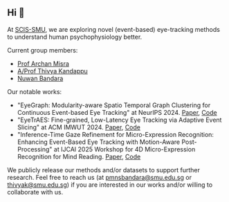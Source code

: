 ## Hi 👋

At [SCIS-SMU](https://computing.smu.edu.sg/), we are exploring novel (event-based) eye-tracking methods to understand human psychophysiology better.

Current group members:
* [Prof Archan Misra](https://sites.google.com/view/archan-misra)
* [A/Prof Thivya Kandappu](https://www.thivyak.info/)
* [Nuwan Bandara](https://www.nuwanbandara.com/) 

Our notable works:
* "EyeGraph: Modularity-aware Spatio Temporal Graph Clustering for Continuous Event-based Eye Tracking" at NeurIPS 2024. [Paper](https://openreview.net/pdf?id=YxuuzyplFZ), [Code](https://github.com/eye-tracking-for-physiological-sensing/eyegraph)
* "EyeTrAES: Fine-grained, Low-Latency Eye Tracking via Adaptive Event Slicing" at ACM IMWUT 2024. [Paper](https://arxiv.org/abs/2409.18813), [Code](https://github.com/arghasen10/EyeTrAES)
* "Inference-Time Gaze Refinement for Micro-Expression Recognition: Enhancing Event-Based Eye Tracking with Motion-Aware Post-Processing" at IJCAI 2025 Workshop for 4D Micro-Expression Recognition for Mind Reading. [Paper](https://arxiv.org/abs/2506.12524), [Code](https://github.com/eye-tracking-for-physiological-sensing/EyeLoRiN)

We publicly release our methods and/or datasets to support further research. Feel free to reach us (at pmnsbandara@smu.edu.sg or thivyak@smu.edu.sg) if you are interested in our works and/or willing to collaborate with us.

<!--

**Here are some ideas to get you started:**

🙋‍♀️ A short introduction - what is your organization all about?
🌈 Contribution guidelines - how can the community get involved?
👩‍💻 Useful resources - where can the community find your docs? Is there anything else the community should know?
🍿 Fun facts - what does your team eat for breakfast?
🧙 Remember, you can do mighty things with the power of [Markdown](https://docs.github.com/github/writing-on-github/getting-started-with-writing-and-formatting-on-github/basic-writing-and-formatting-syntax)
-->
